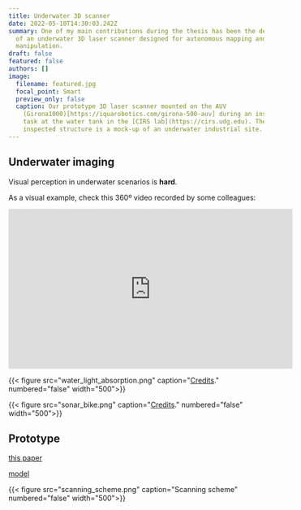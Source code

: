 ```yaml
---
title: Underwater 3D scanner
date: 2022-05-10T14:30:03.242Z
summary: One of my main contributions during the thesis has been the development
  of an underwater 3D laser scanner designed for autonomous mapping and
  manipulation.
draft: false
featured: false
authors: []
image:
  filename: featured.jpg
  focal_point: Smart
  preview_only: false
  caption: Our prototype 3D laser scanner mounted on the AUV
    (Girona1000)[https://iquarobotics.com/girona-500-auv] during an inspection
    task at the water tank in the [CIRS lab](https://cirs.udg.edu). The
    inspected structure is a mock-up of an underwater industrial site.
---
```

## Underwater imaging

Visual perception in underwater scenarios is **hard**.

As a visual example, check this 360º video recorded by some colleagues:
<iframe width="560" height="315" src="https://www.youtube-nocookie.com/embed/ptkhwTPFvjk" title="YouTube video player" frameborder="0" allow="accelerometer; autoplay; clipboard-write; encrypted-media; gyroscope; picture-in-picture" allowfullscreen></iframe>

{{< figure src="water_light_absorption.png" caption="[Credits](https://en.wikipedia.org/wiki/Electromagnetic_absorption_by_water#/media/File:Absorption_spectrum_of_liquid_water.png)." numbered="false" width="500">}}


{{< figure src="sonar_bike.png" caption="[Credits](http://www.jwfishers.com/multimedia.html)." numbered="false" width="500">}}

## Prototype

[this paper](/publication/underwater-3d-scanner-to-counteract-refraction-calibration-and-experimental-results/)

[model](/publication/underwater-3d-scanner-model-using-a-biaxial-mems-mirror/)

{{< figure src="scanning_scheme.png" caption="Scanning scheme" numbered="false" width="500">}}